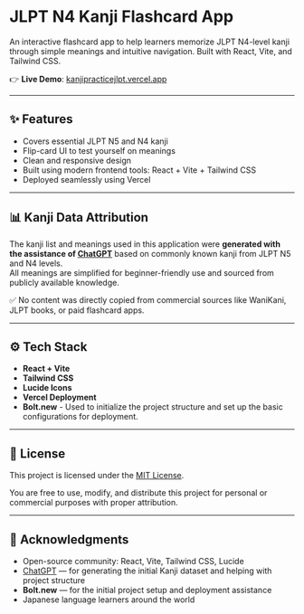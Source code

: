 # JLPT N4 Kanji Flashcard App

An interactive flashcard app to help learners memorize JLPT N4-level kanji through simple meanings and intuitive navigation. Built with React, Vite, and Tailwind CSS.

👉 **Live Demo**: [kanjipracticejlpt.vercel.app](https://kanjipracticejlpt.vercel.app)

---

## ✨ Features

- Covers essential JLPT N5 and N4 kanji
- Flip-card UI to test yourself on meanings
- Clean and responsive design
- Built using modern frontend tools: React + Vite + Tailwind CSS
- Deployed seamlessly using Vercel

---

## 📊 Kanji Data Attribution

The kanji list and meanings used in this application were **generated with the assistance of [ChatGPT](https://openai.com/chatgpt)** based on commonly known kanji from JLPT N5 and N4 levels.  
All meanings are simplified for beginner-friendly use and sourced from publicly available knowledge.

✅ No content was directly copied from commercial sources like WaniKani, JLPT books, or paid flashcard apps.

---

## ⚙️ Tech Stack

- **React + Vite**
- **Tailwind CSS**
- **Lucide Icons**
- **Vercel Deployment**
- **Bolt.new** - Used to initialize the project structure and set up the basic configurations for deployment.

---

## 🪪 License

This project is licensed under the [MIT License](LICENSE).

You are free to use, modify, and distribute this project for personal or commercial purposes with proper attribution.

---

## 🙏 Acknowledgments

- Open-source community: React, Vite, Tailwind CSS, Lucide
- [ChatGPT](https://openai.com/chatgpt) — for generating the initial Kanji dataset and helping with project structure
- **Bolt.new** — for the initial project setup and deployment assistance
- Japanese language learners around the world
